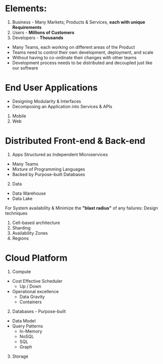 # Elements:
1. Business - Many Markets; Products & Services, **each with unique Requirements**
2. Users - **Millions of Customers**
3. Developers - **Thousands**

* Many Teams, each working on different areas of the Product
* Teams need to control their own development, deployment, and scale
* Without having to co-ordinate their changes with other teams
* Development process needs to be distributed and decoupled just like our software

# End User Applications
* Designing Modularity & Interfaces
* Decomposing an Application into Services & APIs

1. Mobile
2. Web

# Distributed Front-end & Back-end
1. Apps Structured as Independent Microservices
* Many Teams
* Mixture of Programming Languages
* Backed by Purpose-built Databases
2. Data
* Data Warehouse
* Data Lake

For System availability & Minimize the **"blast radius"** of any failures:
Design techniques
1. Cell-based architecture
2. Sharding
3. Availability Zones
4. Regions

# Cloud Platform
1. Compute
* Cost Effective Scheduler 
    * Up / Down
* Operational excellence
   * Data Gravity
   * Containers
2. Databases - Purpose-built
* Data Model
* Query Patterns
   * In-Memory
   * NoSQL
   * SQL
   * Graph
3. Storage
